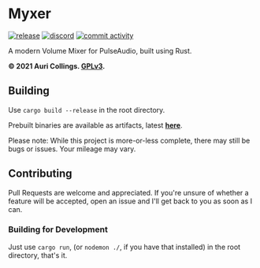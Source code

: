 # Myxer

[![release](https://github.com/Aurailus/Myxer/workflows/release/badge.svg)](https://github.com/Aurailus/Myxer/releases)
[![discord](https://img.shields.io/discord/416379773976051712.svg?color=7289DA&label=discord&logo=discord&logoColor=white&labelColor=2A3037)](https://aurail.us/discord)
[![commit activity](https://img.shields.io/github/commit-activity/m/aurailus/myxer.svg?logo=github&labelColor=2A3037&label=commit%20activity)](https://github.com/Aurailus/Myxer/commits/master)

A modern Volume Mixer for PulseAudio, built using Rust.

**&copy; 2021 Auri Collings. [GPLv3](https://github.com/Aurailus/Myxer/LICENSE.md).**

## Building

Use `cargo build --release` in the root directory.

Prebuilt binaries are available as artifacts, latest **[here](https://nightly.link/Aurailus/myxer/workflows/release/master/Myxer)**.

Please note: While this project is more-or-less complete, there may still be bugs or issues. Your mileage may vary.

## Contributing

Pull Requests are welcome and appreciated. If you're unsure of whether a feature will be accepted, open an issue and I'll get back to you as soon as I can.  

### Building for Development

Just use `cargo run`, (or `nodemon ./`, if you have that installed) in the root directory, that's it. 
